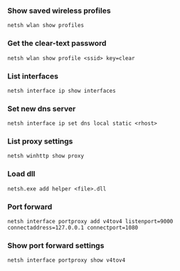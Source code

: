 ### Show saved wireless profiles
```
netsh wlan show profiles
```

### Get the clear-text password 
```
netsh wlan show profile <ssid> key=clear
```

### List interfaces 
```
netsh interface ip show interfaces
```

### Set new dns server
```
netsh interface ip set dns local static <rhost>
```

### List proxy settings
```
netsh winhttp show proxy
```

### Load dll
```
netsh.exe add helper <file>.dll
```

### Port forward
```
netsh interface portproxy add v4tov4 listenport=9000 connectaddress=127.0.0.1 connectport=1080
```

### Show port forward settings
```
netsh interface portproxy show v4tov4
```

